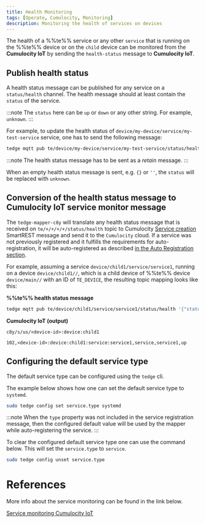 ```yaml
---
title: Health Monitoring
tags: [Operate, Cumulocity, Monitoring]
description: Monitoring the health of services on devices
---
```


The health of a %%te%% service or any other `service` that is running on the %%te%% device
or on the `child` device can be monitored from the **Cumulocity IoT** by sending the `health-status` message to **Cumulocity IoT**.

## Publish health status

A health status message can be published for any service on a `status/health` channel. The health message should at least contain the `status` of the service.

:::note
The `status` here can be `up` or `down` or any other string. For example, `unknown`.
:::

For example, to update the health status of `device/my-device/service/my-test-service` service, one has to send the
following message:

```sh te2mqtt formats=v1
tedge mqtt pub te/device/my-device/service/my-test-service/status/health '{"status":"up"}' -q 2 -r
```

:::note
The health status message has to be sent as a *retain* message.
:::

When an empty health status message is sent, e.g. `{}` or `''`, the `status` will be replaced with `unknown`.

## Conversion of the health status message to Cumulocity IoT service monitor message

The `tedge-mapper-c8y` will translate any health status message that is received on `te/+/+/+/+/status/health` topic to
Cumulocity [Service creation](https://cumulocity.com/docs/smartrest/mqtt-static-templates/#102) SmartREST message and
send it to the `Cumulocity` cloud. If a service was not previously registered and it fulfills the requirements for
auto-registration, it will be auto-registered as described [in the Auto Registration
section](https://thin-edge.github.io/thin-edge.io/next/references/mqtt-api/#auto-registration).

For example, assuming a service `device/child1/service/service1`, running on a device `device/child1//`, which is a
child device of %%te%% device `device/main//` with an ID of `TE_DEVICE`, the resulting topic mapping looks like
this:

<div class="code-indent-left">

**%%te%% health status message**

```sh te2mqtt formats=v1
tedge mqtt pub te/device/child1/service/service1/status/health '{"status":"up"}' -q 2 -r
```

</div>

<div class="code-indent-right">

**Cumulocity IoT (output)**

```text title="Topic"
c8y/s/us/<device-id>:device:child1
```

```text title="Payload"
102,<device-id>:device:child1:service:service1,service,service1,up
```

</div>

## Configuring the default service type

The default service type can be configured using the `tedge` cli.

The example below shows how one can set the default service type to `systemd`.

```sh
sudo tedge config set service.type systemd
```

:::note
When the `type` property was not included in the service registration message, then the configured default value
will be used by the mapper while auto-registering the service.
:::

To clear the configured default service type one can use the command below.
This will set the `service.type` to `service`.

```sh
sudo tedge config unset service.type
```

# References

More info about the service monitoring can be found in the link below.

[Service monitoring Cumulocity IoT](https://cumulocity.com/docs/device-management-application/viewing-device-details/#services)
